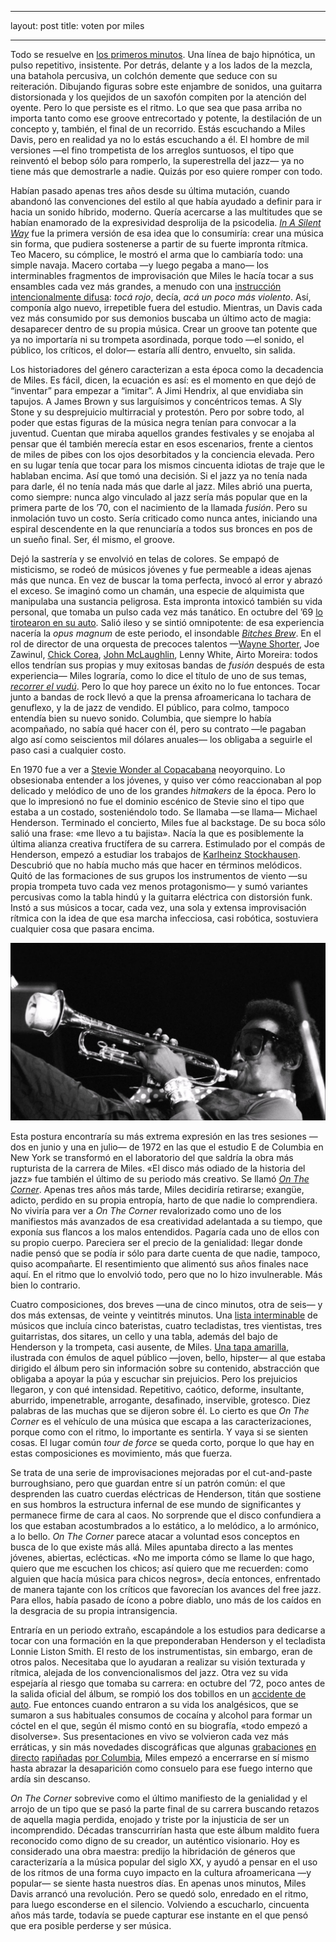 - - - -
layout: post
title: voten por miles
- - - -

Todo se resuelve en [los primeros minutos](youtu.be/hfaR_lIV87M). Una línea de bajo hipnótica, un pulso repetitivo, insistente. Por detrás, delante y a los lados de la mezcla, una batahola percusiva, un colchón demente que seduce con su reiteración. Dibujando figuras sobre este enjambre de sonidos, una guitarra distorsionada y los quejidos de un saxofón compiten por la atención del oyente. Pero lo que persiste es el ritmo. Lo que sea que pasa arriba no importa tanto como ese groove entrecortado y potente, la destilación de un concepto y, también, el final de un recorrido. Estás escuchando a Miles Davis, pero en realidad ya no lo estás escuchando a él. El hombre de mil versiones —el fino trompetista de los arreglos suntuosos, el tipo que reinventó el bebop sólo para romperlo, la superestrella del jazz— ya no tiene más que demostrarle a nadie. Quizás por eso quiere romper con todo.

Habían pasado apenas tres años desde su última mutación, cuando abandonó las convenciones del estilo al que había ayudado a definir para ir hacia un sonido híbrido, moderno. Quería acercarse a las multitudes que se habían enamorado de la expresividad desprolija de la psicodelia. [*In A Silent Way*](milesdavis.com/albums/in-a-silent-way) fue la primera versión de esa idea que lo consumiría: crear una música sin forma, que pudiera sostenerse a partir de su fuerte impronta rítmica. Teo Macero, su cómplice, le mostró el arma que lo cambiaría todo: una simple navaja. Macero cortaba —y luego pegaba a mano— los interminables fragmentos de improvisación que Miles le hacía tocar a sus ensambles cada vez más grandes, a menudo con una [instrucción intencionalmente difusa](miles-beyond.com/images/shh.jpg): *tocá rojo*, decía, *acá un poco más violento*. Así, componía algo nuevo, irrepetible fuera del estudio. Mientras, un Davis cada vez más consumido por sus demonios buscaba un último acto de magia: desaparecer dentro de su propia música. Crear un groove tan potente que ya no importaría ni su trompeta asordinada, porque todo —el sonido, el público, los críticos, el dolor— estaría allí dentro, envuelto, sin salida.

Los historiadores del género caracterizan a esta época como la decadencia de Miles. Es fácil, dicen, la ecuación es así: es el momento en que dejó de “inventar” para empezar a “imitar”. A Jimi Hendrix, al que envidiaba sin tapujos. A James Brown y sus larguísimos y concéntricos temas. A Sly Stone y su desprejuicio multirracial y protestón. Pero por sobre todo, al poder que estas figuras de la música negra tenían para convocar a la juventud. Cuentan que miraba aquellos grandes festivales y se enojaba al pensar que él también merecía estar en esos escenarios, frente a cientos de miles de pibes con los ojos desorbitados y la conciencia elevada. Pero en su lugar tenía que tocar para los mismos cincuenta idiotas de traje que le hablaban encima. Así que tomó una decisión. Si el jazz ya no tenía nada para darle, él no tenía nada más que darle al jazz. Miles abrió una puerta, como siempre: nunca algo vinculado al jazz sería más popular que en la primera parte de los ’70, con el nacimiento de la llamada *fusión*. Pero su inmolación tuvo un costo. Sería criticado como nunca antes, iniciando una espiral descendente en la que renunciaría a todos sus bronces en pos de un sueño final. Ser, él mismo, el groove.

Dejó la sastrería y se envolvió en telas de colores. Se empapó de misticismo, se rodeó de músicos jóvenes y fue permeable a ideas ajenas más que nunca. En vez de buscar la toma perfecta, invocó al error y abrazó el exceso. Se imaginó como un chamán, una especie de alquimista que manipulaba una sustancia peligrosa. Esta impronta intoxicó también su vida personal, que tomaba un pulso cada vez más tanático. En octubre del ’69 [lo tirotearon en su auto](somethingelsereviews.com/2019/10/10/miles-davis-shot-1969/). Salió ileso y se sintió omnipotente: de esa experiencia nacería la *opus magnum* de este periodo, el insondable [*Bitches Brew*](milesdavis.com/albums/bitches-brew). En el rol de director de una orquesta de precoces talentos —[Wayne Shorter](youtube.com/playlist?list=PLl1PJ_urV8x2Z5gH5uR1Xmt08NslTngCJ), Joe Zawinul, [Chick Corea](youtube.com/playlist?list=PLUW6ezYtKfdQC7aVvQLpNO85xQE2luyXa), [John McLaughlin](dvdmzk.blogspot.com/2007/10/mahavishnu-orchestra-inner-mounting.html), Lenny White, Airto Moreira: todos ellos tendrían sus propias y muy exitosas bandas de *fusión* después de esta experiencia— Miles lograría, como lo dice el título de uno de sus temas, [*recorrer el vudú*](youtu.be/53g1RxfbrcA). Pero lo que hoy parece un éxito no lo fue entonces. Tocar junto a bandas de rock llevó a que la prensa afroamericana lo tachara de genuflexo, y la de jazz de vendido. El público, para colmo, tampoco entendía bien su nuevo sonido. Columbia, que siempre lo había acompañado, no sabía qué hacer con él, pero su contrato —le pagaban algo así como seiscientos mil dólares anuales— los obligaba a seguirle el paso casi a cualquier costo.

En 1970 fue a ver a [Stevie Wonder al Copacabana](nytimes.com/1970/04/12/archives/pop-stevies-a-teenage-wonder.html) neoyorquino. Lo obsesionaba entender a los jóvenes, y quiso ver cómo reaccionaban al pop delicado y melódico de uno de los grandes *hitmakers* de la época. Pero lo que lo impresionó no fue el dominio escénico de Stevie sino el tipo que estaba a un costado, sosteniéndolo todo. Se llamaba —se llama— Michael Henderson. Terminado el concierto, Miles fue al backstage. De su boca sólo salió una frase: «me llevo a tu bajista». Nacía la que es posiblemente la última alianza creativa fructífera de su carrera. Estimulado por el compás de Henderson, empezó a estudiar los trabajos de [Karlheinz Stockhausen](youtu.be/odbvoUqq3EA). Descubrió que no había mucho más que hacer en términos melódicos. Quitó de las formaciones de sus grupos los instrumentos de viento —su propia trompeta tuvo cada vez menos protagonismo— y sumó variantes percusivas como la tabla hindú y la guitarra eléctrica con distorsión funk. Instó a sus músicos a tocar, cada vez, una sola y extensa improvisación rítmica con la idea de que esa marcha infecciosa, casi robótica, sostuviera cualquier cosa que pasara encima.

![alt text](https://raw.githubusercontent.com/irigoin/irigoin.github.io/master/images/miles.jpg)

Esta postura encontraría su más extrema expresión en las tres sesiones —dos en junio y una en julio— de 1972 en las que el estudio E de Columbia en New York se transformó en el laboratorio del que saldría la obra más rupturista de la carrera de Miles. «El disco más odiado de la historia del jazz» fue también el último de su periodo más creativo. Se llamó [*On The Corner*](milesdavis.com/albums/on-the-corner). Apenas tres años más tarde, Miles decidiría retirarse; exangüe, adicto, perdido en su propia entropía, harto de que nadie lo comprendiera. No viviría para ver a *On The Corner* revalorizado como uno de los manifiestos más avanzados de esa creatividad adelantada a su tiempo, que exponía sus flancos a los malos entendidos. Pagaría cada uno de ellos con su propio cuerpo. Pareciera ser el precio de la genialidad: llegar donde nadie pensó que se podía ir sólo para darte cuenta de que nadie, tampoco, quiso acompañarte. El resentimiento que alimentó sus años finales nace aquí. En el ritmo que lo envolvió todo, pero que no lo hizo invulnerable. Más bien lo contrario.

Cuatro composiciones, dos breves —una de cinco minutos, otra de seis— y dos más extensas, de veinte y veintitrés minutos. Una [lista interminable](miles-beyond.com/images/otc1.jpg) de músicos que incluía cinco bateristas, cuatro tecladistas, tres vientistas, tres guitarristas, dos sitares, un cello y una tabla, además del bajo de Henderson y la trompeta, casi ausente, de Miles. [Una tapa amarilla](p191.p3.n0.cdn.getcloudapp.com/items/yAu1QmQ9/bdeda61f-11f4-4e8d-94e5-54c083182a93.jpg), ilustrada con émulos de aquel público —joven, bello, hipster— al que estaba dirigido el álbum pero sin información sobre su contenido, abstracción que obligaba a apoyar la púa y escuchar sin prejuicios. Pero los prejuicios llegaron, y con qué intensidad. Repetitivo, caótico, deforme, insultante, aburrido, impenetrable, arrogante, desafinado, inservible, grotesco. Diez palabras de las muchas que se dijeron sobre él. Lo cierto es que *On The Corner* es el vehículo de una música que escapa a las caracterizaciones, porque como con el ritmo, lo importante es sentirla. Y vaya si se sienten cosas. El lugar común *tour de force* se queda corto, porque lo que hay en estas composiciones es movimiento, más que fuerza.

Se trata de una serie de improvisaciones mejoradas por el cut-and-paste burroughsiano, pero que guardan entre sí un patrón común: el que desprenden las cuatro cuerdas eléctricas de Henderson, titán que sostiene en sus hombros la estructura infernal de ese mundo de significantes y permanece firme de cara al caos. No sorprende que el disco confundiera a los que estaban acostumbrados a lo estático, a lo melódico, a lo armónico, a lo bello. *On The Corner* parece atacar a voluntad esos conceptos en busca de lo que existe más allá. Miles apuntaba directo a las mentes jóvenes, abiertas, eclécticas. «No me importa cómo se llame lo que hago, quiero que me escuchen los chicos; así quiero que me recuerden: como alguien que hacía música para chicos negros», decía entonces, enfrentado de manera tajante con los críticos que favorecían los avances del free jazz. Para ellos, había pasado de ícono a pobre diablo, uno más de los caídos en la desgracia de su propia intransigencia.

Entraría en un periodo extraño, escapándole a los estudios para dedicarse a tocar con una formación en la que preponderaban Henderson y el tecladista Lonnie Liston Smith. El resto de los instrumentistas, sin embargo, eran de otros palos. Necesitaba que lo ayudaran a realizar su visión texturada y rítmica, alejada de los convencionalismos del jazz. Otra vez su vida espejaría al riesgo que tomaba su carrera: en octubre del ’72, poco antes de la salida oficial del álbum, se rompió los dos tobillos en un [accidente de auto](facebook.com/photo.php?fbid=403076283062964&set=a.142537405783521.14499.142273435809918). Fue entonces cuando entraron a su vida los analgésicos, que se sumaron a sus habituales consumos de cocaína y alcohol para formar un cóctel en el que, según él mismo contó en su biografía, «todo empezó a disolverse». Sus presentaciones en vivo se volvieron cada vez más erráticas, y sin más novedades discográficas que algunas [grabaciones](milesdavis.com/albums/black-beauty-miles-davis-at-fillmore-west) [en directo](milesdavis.com/albums/miles-davis-in-concert-live-at-philharmonic-hall) [rapiñadas](milesdavis.com/albums/agharta) [por Columbia](milesdavis.com/albums/pangaea), Miles empezó a encerrarse en sí mismo hasta abrazar la desaparición como consuelo para ese fuego interno que ardía sin descanso.

*On The Corner* sobrevive como el último manifiesto de la genialidad y el arrojo de un tipo que se pasó la parte final de su carrera buscando retazos de aquella magia perdida, enojado y triste por la injusticia de ser un incomprendido. Décadas transcurrirían hasta que este álbum maldito fuera reconocido como digno de su creador, un auténtico visionario. Hoy es considerado una obra maestra: predijo la hibridación de géneros que caracterizaría a la música popular del siglo XX, y ayudó a pensar en el uso de los ritmos de una forma cuyo impacto en la cultura afroamericana —y popular— se siente hasta nuestros días. En apenas unos minutos, Miles Davis arrancó una revolución. Pero se quedó solo, enredado en el ritmo, para luego esconderse en el silencio. Volviendo a escucharlo, cincuenta años más tarde, todavía se puede capturar ese instante en el que pensó que era posible perderse y ser música.